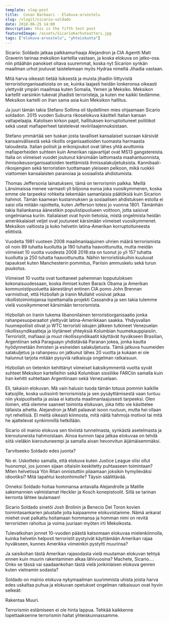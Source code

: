 ```yaml
---
template: vlog-post
title:  Conan Barbaari - Elokuva-arvostelu
slug: /vlogit/sicario-soldado
date: 2018-06-25 14:00
description: this is the fifth test post
featuredImage: /assets/SicarioKarhuteatteri.jpg
tags: ["elokuva-arvostelu", "yhteiskunta"]
---
```

Sicario: Soldado jatkaa palkkamurhaaja Alejandron ja CIA Agentti Matt Graverin tarinaa meksikon kartellia vastaan, ja koska elokuva on jatko-osa. niin pitäähän panokset oltava suuremmat, koska nyt Sicarion synkän maailman urhot joutuvat taistelemaan myös Hydraa nimeltä Jihadia vastaan.

Mitä harva oikeasti tietää Isiksestä ja muista jihadiin liittyvistä terroristiorganisaatioista on se, kuinka laajasti heidän lonkeronsa oikeasti ylettyvät ympäri maailmaa kuten Somalia, Yemen ja Meksiko. Meksikon kartellit varsinkin tukevat jihadisti terroristeja, ja kuten me kaikki tiedämme. Meksikon kartelli on ihan sama asia kuin Meksikon hallitus.

Ja juuri tämän takia Stefano Sollima oli täydellinen mies ohjaamaan Sicario soldadon. 2015 vuoden Suburra rikoselokuva käsitteli Italian kansan valtapelaajia. Katolisen kirkon papit, hallituksen korruptoituneet politiikot sekä useat mafiaperheet taistelevat reviirilaajennuksistaan.

Stefano ymmärtää sen tuskan josta tavalliset kansalaiset suoraan kärsivät kansainvälisestä sekä rikollis organisaatioiden tuomasta harmaasta taloudesta.  Italian poliisit ja erikoisjoukot ovat lähes yhtä avuttomia mafiaperheiden suhteen kuin Amerikan rajavartijat ovat MS13 gangstereista. Italia on viimeiset vuodet joutunut kärsimään laittomasta maahantuonnista, ihmisoikeusorganisaatioiden teettämistä ihmissalakuljetuksista.  Kannibaali-rikosjengien sekä terroristien tuottamaan yleiseen pelkoon, mikä ruokkii viattomien kansalaisten paranoiaa ja sosiaalista ahdistumista. 

Thomas Jeffersonia lainatukseni, tämä on terrorismin palkka. 
Meillä Länsimaissa menee varmasti yli biljoona euroa joka vuosikymmenen, koska emme ole tarpeeksi rohkeita tekemään samanlaisia päätöksiä kuin Sicarion hahmot. Tämän kaamean kustannuksen ja sosiaalisen ahdistuksen estolla ei saisi olla mitään rajoitteita, kuten Jefferson totesi jo vuonna 1801.
Tämänhän takia Italiankansa äänestikin populistipuolueen voittoon, jotta saisivat ongelmiansa kuriin. Italialaiset ovat hyvin tietoisia, mistä ongelmista heidän amerikkalaiset veljet ovat joutuneet kärsimään viimeiset vuosikymmenet. Meksikon valtiosta ja koko helvetin latina-Amerikan korruptoituneesta eliittistä. 

Vuodelta 1981 vuoteen 2008 maailmanlaajuinen uhrien määrä terrorismista oli noin 89 tuhatta kuollutta ja 190 tuhatta haavoittunutta, mutta meidän viimeiset 10 vuotta vuodesta 2008 2018:sta on tuonut jo yli 157 tuhatta kuollutta ja 250 tuhatta haavoittunutta. Näihin terroristiiskuihin kuuluvat tapaukset kuten Manchesterin pommitus, Pariisin ammuskelu sekä turun puukotus.

Viimeiset 10 vuotta ovat tuottaneet pahemman lopputuloksen kokonaisuudessaan, koska ihmiset kuten Barack Obama ja Amerikan kommunistipuoluetta äänestänyt entinen CIA pomo John Brennan varmistivat, että Hizbollah ja Iranin Mullahit voisivat jatkaa rikollistoimintojansa lopettamalla projekti Cassandra ja sen takia tulemme vielä vuosikymmenet kärsimään terrorismista.

Hizbollah on Iranin tukema libanonilainen terroristiorganisaatio jonka rahanpesuoperaatiot ylettyvät latina-Amerikkaan saakka. Yhdysvallan huumepoliisit olivat jo WTC terroristi iskujen jälkeen tutkineet Venezuelan rikollissyndikaatteja ja löytäneet yhteyksiä Kolumbian huumekauppiaisiin. Terroristit, mafiaasi ja muut rikollissyndikaatit käyttävät hyväkseen Brasilian, Argentiinan sekä Paraguayn yhdistävää Paranan jokea, jonka kautta hyödynnetään ihmisten ja esineiden salakuljetusta.  Tämä jatkuva huumeiden salakuljetus ja rahanpesu on jatkunut lähes 20 vuotta ja kukaan ei ole halunnut tarjota mitään pysyviä ratkaisuja ongelman ratkaisuun.

Hizbollah on tietenkin kehittänyt viimeiset kaksikymmentä vuotta syvät suhteet Meksikon kartelleihin sekä Kolumbian sissiliike FARCiin samalla kuin Iran kehitti suhteitaan Argentiinaan sekä Venezuelaan. 

Eli, takaisin elokuvan. Mä vain halusin tuoda tämän totuus pommin kaikille katsojille, koska uutisointi terrorismista ja sen pysäyttämisestä vaan tuntuu niin yksipuoliselta ja asiaa ei katsota maailmanlaajuisesti tarpeeksi. Olen iloinen, että olemme saaneet toiminta elokuvan, joka hitto vie käsittelee tällaista aihetta.
Alejandron ja Matt palaavat isoon ruutuun, mutta hei ollaan nyt rehellisiä. EI meitä oikeasti kiinnosta, mitä näitä hahmoja motivoi tai mitä he ajattelevat synkimmillä hetkillään. 

Sicario oli mainio elokuva sen tiiviistä tunnelmasta, synkästä asetelmasta ja kieroutuneista hahmoistaan. Ainoa kunnon tapa jatkaa elokuvaa on tehdä siitä vieläkin kieroutuneempi ja samalla aivan hevonvitun äijämäisemmäksi.

Tarvitseeko Soldado edes juonta? 

No ei. Uskotteko samalla, että elokuva kuten Justice League olisi ollut huonompi, jos juonen sijaan oltaisiin keskitetty puhtaaseen toimintaan? Miten helvetissä Yön Ritari onnistuttiin pilaamaan joksikin hymyileväksi idiootiksi? Mitä tapahtui kostonhimolle? Täysin säälittävää.

Onneksi Soldado hoitaa hommansa antavalla Alejandrolle ja Matille sakemannien valmistamat Heckler ja Kosch konepistoolit. Sillä se tarinan kerronta lähtee laulamaan!

Sicario Soldado sinetöi Josh Brolinin ja Benecio Del Toron kovien toimintasankarien jalustalle joita kaipaamme elokuvistamme. Nämä ankarat miehet ovat palkattu hoitamaan hommansa ja homman nimi on revitä terroristien rahoitus ja voima juuriaan myöten irti Meksikosta.

Tulevatkohan jonnet 10-vuoden päästä katsomaan elokuvaa mielenkiinnolla, kuinka helvetin helposti terroristit pystyivät käyttämään Amerikan rajaa hyväkseen, kunnes Amerikka viimeinkin pystytti muurinsa? 

Ja saisikohan tästä Amerikan rajasodasta vielä muutaman elokuvan tehtyä ennen kuin muurin rakentaminen alkaa lähivuosina? Machete, Sicario…. Onko se tässä vai saadaankohan tästä vielä jonkinlaisen elokuva genren kuten vietnamin sodasta?

Soldado on mainio elokuva nykymaailman suurimmista uhista joista harva edes uskaltaa puhua ja elokuvan opetukset ongelman ratkaisuun ovat hyvin selkeät: 

Rakentaa Muuri.

Terrorismin estämiseen ei ole hinta lappua. Tehkää kaikkenne lopettaaksenne terrorismin haitat yhteiskunnassamme.
